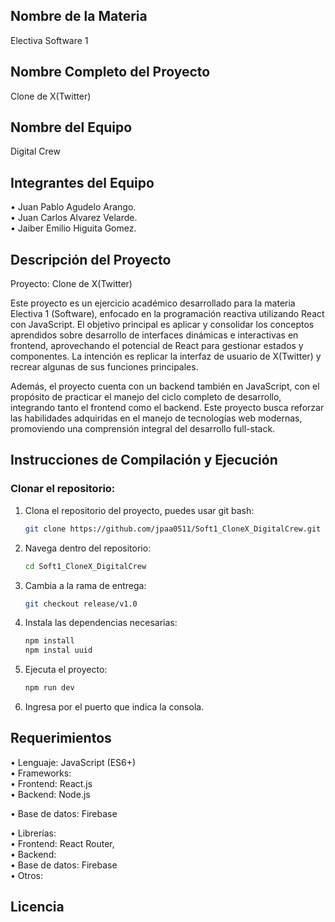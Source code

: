 ## Nombre de la Materia
Electiva Software 1

## Nombre Completo del Proyecto
Clone de X(Twitter)

## Nombre del Equipo
Digital Crew

## Integrantes del Equipo
• Juan Pablo Agudelo Arango.  
• Juan Carlos Alvarez Velarde.  
• Jaiber Emilio Higuita Gomez.  

## Descripción del Proyecto
Proyecto: Clone de X(Twitter)  

Este proyecto es un ejercicio académico desarrollado para la materia Electiva 1 (Software), enfocado en la programación reactiva utilizando React con JavaScript. El objetivo principal es aplicar y consolidar los conceptos aprendidos sobre desarrollo de interfaces dinámicas e interactivas en frontend, aprovechando el potencial de React para gestionar estados y componentes. La intención es replicar la interfaz de usuario de X(Twitter) y recrear algunas de sus funciones principales.  

Además, el proyecto cuenta con un backend también en JavaScript, con el propósito de practicar el manejo del ciclo completo de desarrollo, integrando tanto el frontend como el backend. Este proyecto busca reforzar las habilidades adquiridas en el manejo de tecnologías web modernas, promoviendo una comprensión integral del desarrollo full-stack.

## Instrucciones de Compilación y Ejecución

### Clonar el repositorio:
1. Clona el repositorio del proyecto, puedes usar git bash:
   ```bash
   git clone https://github.com/jpaa0511/Soft1_CloneX_DigitalCrew.git
2. Navega dentro del repositorio:
   ```bash
   cd Soft1_CloneX_DigitalCrew
3. Cambia a la rama de entrega:
   ```bash
   git checkout release/v1.0
4. Instala las dependencias necesarias:
   ```bash
   npm install
   npm instal uuid
5. Ejecuta el proyecto:
   ```bash
   npm run dev
6. Ingresa por el puerto que indica la consola.

## Requerimientos
• Lenguaje: JavaScript (ES6+)  
• Frameworks:  
   • Frontend: React.js  
   • Backend: Node.js  

• Base de datos: Firebase  


• Librerías:  
   • Frontend: React Router,  
   • Backend:  
• Base de datos: Firebase  
• Otros:  

## Licencia
